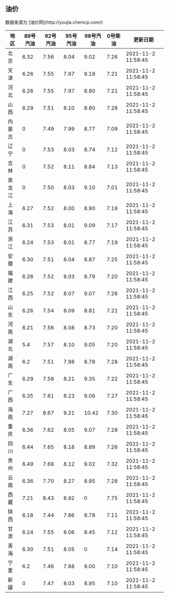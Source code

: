 
<!DOCTYPE html>
<html lang="zh-cn">
<head>
<link href="https://cdn.jsdelivr.net/gh/RookieFanzk/link/github.css" rel="stylesheet">
</head>

<body>
<h2>油价</h2>
<p>数据来源为 [油价网](http://youjia.chemcp.com/) </p>
<table>
<thead>
<tr>
<th>地区</th>
<th>89号汽油</th>
<th>92号汽油</th>
<th>95号汽油</th>
<th>98号汽油</th>
<th>0号柴油</th>
<th>更新日期</th>
</tr>
</thead>
<tbody>
<tr>
<td>北京</td>
<td>6.32</td>
<td>7.56</td>
<td>8.04</td>
<td>9.02</td>
<td>7.26</td>
<td>2021-11-2 11:58:45</td>
</tr>
<tr>
<td>天津</td>
<td>6.26</td>
<td>7.55</td>
<td>7.97</td>
<td>9.19</td>
<td>7.21</td>
<td>2021-11-2 11:58:45</td>
</tr>
<tr>
<td>河北</td>
<td>6.26</td>
<td>7.55</td>
<td>7.97</td>
<td>8.80</td>
<td>7.21</td>
<td>2021-11-2 11:58:45</td>
</tr>
<tr>
<td>山西</td>
<td>6.29</td>
<td>7.51</td>
<td>8.10</td>
<td>8.80</td>
<td>7.28</td>
<td>2021-11-2 11:58:45</td>
</tr>
<tr>
<td>内蒙古</td>
<td>0</td>
<td>7.49</td>
<td>7.99</td>
<td>8.77</td>
<td>7.09</td>
<td>2021-11-2 11:58:45</td>
</tr>
<tr>
<td>辽宁</td>
<td>0</td>
<td>7.53</td>
<td>8.03</td>
<td>8.74</td>
<td>7.12</td>
<td>2021-11-2 11:58:45</td>
</tr>
<tr>
<td>吉林</td>
<td>0</td>
<td>7.52</td>
<td>8.11</td>
<td>8.84</td>
<td>7.13</td>
<td>2021-11-2 11:58:45</td>
</tr>
<tr>
<td>黑龙江</td>
<td>0</td>
<td>7.50</td>
<td>8.03</td>
<td>9.10</td>
<td>7.01</td>
<td>2021-11-2 11:58:45</td>
</tr>
<tr>
<td>上海</td>
<td>6.27</td>
<td>7.52</td>
<td>8.00</td>
<td>8.90</td>
<td>7.19</td>
<td>2021-11-2 11:58:45</td>
</tr>
<tr>
<td>江苏</td>
<td>6.31</td>
<td>7.53</td>
<td>8.01</td>
<td>9.09</td>
<td>7.17</td>
<td>2021-11-2 11:58:45</td>
</tr>
<tr>
<td>浙江</td>
<td>6.24</td>
<td>7.53</td>
<td>8.01</td>
<td>8.77</td>
<td>7.19</td>
<td>2021-11-2 11:58:45</td>
</tr>
<tr>
<td>安徽</td>
<td>6.30</td>
<td>7.51</td>
<td>8.04</td>
<td>8.87</td>
<td>7.25</td>
<td>2021-11-2 11:58:45</td>
</tr>
<tr>
<td>福建</td>
<td>6.26</td>
<td>7.52</td>
<td>8.03</td>
<td>8.79</td>
<td>7.20</td>
<td>2021-11-2 11:58:45</td>
</tr>
<tr>
<td>江西</td>
<td>6.25</td>
<td>7.52</td>
<td>8.07</td>
<td>9.07</td>
<td>7.26</td>
<td>2021-11-2 11:58:45</td>
</tr>
<tr>
<td>山东</td>
<td>6.26</td>
<td>7.54</td>
<td>8.09</td>
<td>8.81</td>
<td>7.21</td>
<td>2021-11-2 11:58:45</td>
</tr>
<tr>
<td>河南</td>
<td>6.21</td>
<td>7.56</td>
<td>8.08</td>
<td>8.73</td>
<td>7.20</td>
<td>2021-11-2 11:58:45</td>
</tr>
<tr>
<td>湖北</td>
<td>5.4</td>
<td>7.57</td>
<td>8.10</td>
<td>9.05</td>
<td>7.20</td>
<td>2021-11-2 11:58:45</td>
</tr>
<tr>
<td>湖南</td>
<td>6.2</td>
<td>7.51</td>
<td>7.98</td>
<td>8.78</td>
<td>7.28</td>
<td>2021-11-2 11:58:45</td>
</tr>
<tr>
<td>广东</td>
<td>6.29</td>
<td>7.58</td>
<td>8.21</td>
<td>9.35</td>
<td>7.22</td>
<td>2021-11-2 11:58:45</td>
</tr>
<tr>
<td>广西</td>
<td>6.35</td>
<td>7.61</td>
<td>8.23</td>
<td>9.06</td>
<td>7.27</td>
<td>2021-11-2 11:58:45</td>
</tr>
<tr>
<td>海南</td>
<td>7.27</td>
<td>8.67</td>
<td>9.21</td>
<td>10.42</td>
<td>7.30</td>
<td>2021-11-2 11:58:45</td>
</tr>
<tr>
<td>重庆</td>
<td>6.36</td>
<td>7.62</td>
<td>8.05</td>
<td>9.07</td>
<td>7.28</td>
<td>2021-11-2 11:58:45</td>
</tr>
<tr>
<td>四川</td>
<td>6.44</td>
<td>7.65</td>
<td>8.18</td>
<td>8.89</td>
<td>7.26</td>
<td>2021-11-2 11:58:45</td>
</tr>
<tr>
<td>贵州</td>
<td>6.49</td>
<td>7.68</td>
<td>8.12</td>
<td>9.02</td>
<td>7.32</td>
<td>2021-11-2 11:58:45</td>
</tr>
<tr>
<td>云南</td>
<td>6.36</td>
<td>7.70</td>
<td>8.27</td>
<td>8.95</td>
<td>7.28</td>
<td>2021-11-2 11:58:45</td>
</tr>
<tr>
<td>西藏</td>
<td>7.21</td>
<td>8.43</td>
<td>8.92</td>
<td>0</td>
<td>7.75</td>
<td>2021-11-2 11:58:45</td>
</tr>
<tr>
<td>陕西</td>
<td>6.18</td>
<td>7.44</td>
<td>7.86</td>
<td>8.78</td>
<td>7.11</td>
<td>2021-11-2 11:58:45</td>
</tr>
<tr>
<td>甘肃</td>
<td>6.24</td>
<td>7.55</td>
<td>8.06</td>
<td>8.45</td>
<td>7.12</td>
<td>2021-11-2 11:58:45</td>
</tr>
<tr>
<td>青海</td>
<td>6.30</td>
<td>7.51</td>
<td>8.05</td>
<td>0</td>
<td>7.14</td>
<td>2021-11-2 11:58:45</td>
</tr>
<tr>
<td>宁夏</td>
<td>6.2</td>
<td>7.46</td>
<td>7.88</td>
<td>9.00</td>
<td>7.10</td>
<td>2021-11-2 11:58:45</td>
</tr>
<tr>
<td>新疆</td>
<td>0</td>
<td>7.47</td>
<td>8.03</td>
<td>8.95</td>
<td>7.10</td>
<td>2021-11-2 11:58:45</td>
</tr>
</tbody>
</table>
</body>
</html>
